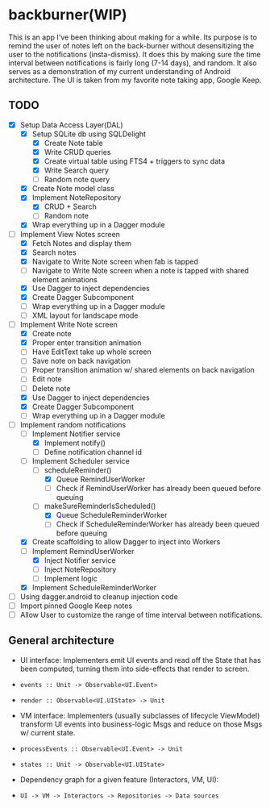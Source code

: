 # backburner(WIP)

This is an app I've been thinking about making for a while. Its purpose is to remind the user of notes left on the back-burner without desensitizing the user to the notifications (insta-dismiss). It does this by making sure the time interval between notifications is fairly long (7-14 days), and random. It also serves as a demonstration of my current understanding of Android architecture. The UI is taken from my favorite note taking app, Google Keep.

## TODO

- [x] Setup Data Access Layer(DAL) 
  - [x] Setup SQLite db using SQLDelight
      - [x] Create Note table
      - [x] Write CRUD queries
      - [x] Create virtual table using FTS4 + triggers to sync data
      - [x] Write Search query
      - [ ] Random note query
  - [x] Create Note model class
  - [x] Implement NoteRepository
      - [x] CRUD + Search
      - [ ] Random note
  - [x] Wrap everything up in a Dagger module
- [ ] Implement View Notes screen 
  - [x] Fetch Notes and display them
  - [x] Search notes
  - [x] Navigate to Write Note screen when fab is tapped
  - [ ] Navigate to Write Note screen when a note is tapped with shared element animations
  - [x] Use Dagger to inject dependencies
  - [x] Create Dagger Subcomponent
  - [ ] Wrap everything up in a Dagger module
  - [ ] XML layout for landscape mode
- [ ] Implement Write Note screen
  - [x] Create note
  - [x] Proper enter transition animation
  - [ ] Have EditText take up whole screen
  - [ ] Save note on back navigation
  - [ ] Proper transition animation w/ shared elements on back navigation
  - [ ] Edit note
  - [ ] Delete note
  - [x] Use Dagger to inject dependencies
  - [x] Create Dagger Subcomponent
  - [ ] Wrap everything up in a Dagger module
- [ ] Implement random notifications
  - [ ] Implement Notifier service
      - [x] Implement notify()
      - [ ] Define notification channel id
  - [ ] Implement Scheduler service
      - [ ] scheduleReminder()
          - [x] Queue RemindUserWorker
          - [ ] Check if RemindUserWorker has already been queued before queuing
      - [ ] makeSureReminderIsScheduled()
          - [x] Queue ScheduleReminderWorker
          - [ ] Check if ScheduleReminderWorker has already been queued before queuing
  - [x] Create scaffolding to allow Dagger to inject into Workers
  - [ ] Implement RemindUserWorker
      - [x] Inject Notifier service
      - [ ] Inject NoteRepository
      - [ ] Implement logic
  - [x] Implement ScheduleReminderWorker
- [ ] Using dagger.android to cleanup injection code
- [ ] Import pinned Google Keep notes
- [ ] Allow User to customize the range of time interval between notifications.

## General architecture

* UI interface: Implementers emit UI events and read off the State that has been computed, turning them into side-effects that render to screen.
*     events :: Unit -> Observable<UI.Event>
*     render :: Observable<UI.UIState> -> Unit
* VM interface: Implementers (usually subclasses of lifecycle ViewModel) transform UI events into business-logic Msgs and reduce on those Msgs w/ current state.
*     processEvents :: Observable<UI.Event> -> Unit
*     states :: Unit -> Observable<UI.UIState>
* Dependency graph for a given feature (Interactors, VM, UI):
*     UI -> VM -> Interactors -> Repositories -> Data sources
